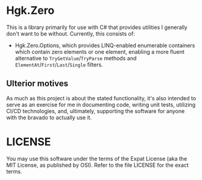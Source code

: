 Hgk.Zero
========

This is a library primarily for use with C# that provides utilities I
generally don't want to be without. Currently, this consists of:

*   Hgk.Zero.Options, which provides LINQ-enabled enumerable containers
    which contain zero elements or one element, enabling a more fluent
    alternative to `TryGetValue`/`TryParse` methods and
    `ElementAt`/`First`/`Last`/`Single` filters.

Ulterior motives
----------------

As much as this project is about the stated functionality, it's also
intended to serve as an exercise for me in documenting code, writing
unit tests, utilizing CI/CD technologies, and, ultimately, supporting
the software for anyone with the bravado to actually use it.

LICENSE
=======

You may use this software under the terms of the Expat License (aka the
MIT License, as published by OSI). Refer to the file LICENSE for the
exact terms.
